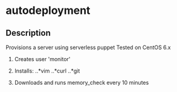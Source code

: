 # autodeployment



## Description

Provisions a server using serverless puppet
Tested on CentOS 6.x

1. Creates user 'monitor'

2. Installs:
..*vim
..*curl
..*git

3. Downloads and runs memory_check every 10 minutes
